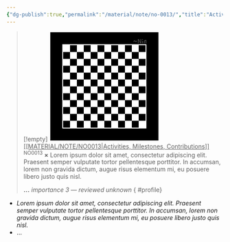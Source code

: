 ```yaml
---
{"dg-publish":true,"permalink":"/material/note/no-0013/","title":"Activities, Milestones, Contributions","tags":["-note","-meta"]}
---
```


>[!empty]
> ![RESOURCE/ASSET/OTHER/PlaceholderIcon.png|icon](/img/user/RESOURCE/ASSET/OTHER/PlaceholderIcon.png) <u class="title">[[MATERIAL/NOTE/NO0013\|Activities, Milestones, Contributions]]</u> <sup class="title">NO0013</sup> <b class="title">×</b>
> Lorem ipsum dolor sit amet, consectetur adipiscing elit. Praesent semper vulputate tortor pellentesque porttitor. In accumsan, lorem non gravida dictum, augue risus elementum mi, eu posuere libero justo quis nisl.
> 
> <b>…</b>
> <i class="small">importance 3 — reviewed unknown</i>
{ #profile}


- *Lorem ipsum dolor sit amet, consectetur adipiscing elit. Praesent semper vulputate tortor pellentesque porttitor. In accumsan, lorem non gravida dictum, augue risus elementum mi, eu posuere libero justo quis nisl.*
- …
